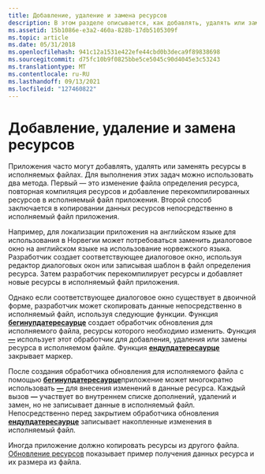 ```yaml
---
title: Добавление, удаление и замена ресурсов
description: В этом разделе описывается, как добавлять, удалять или заменять ресурсы.
ms.assetid: 15b1086e-e3a2-460a-828b-17db5105309f
ms.topic: article
ms.date: 05/31/2018
ms.openlocfilehash: 941c12a1531e422efe44cbd0b3deca9f89838698
ms.sourcegitcommit: d75fc10b9f0825bbe5ce5045c90d4045e3c53243
ms.translationtype: MT
ms.contentlocale: ru-RU
ms.lasthandoff: 09/13/2021
ms.locfileid: "127460822"
---
```

# <a name="adding-deleting-and-replacing-resources"></a>Добавление, удаление и замена ресурсов

Приложения часто могут добавлять, удалять или заменять ресурсы в исполняемых файлах. Для выполнения этих задач можно использовать два метода. Первый — это изменение файла определения ресурса, повторная компиляция ресурсов и добавление перекомпилированных ресурсов в исполняемый файл приложения. Второй способ заключается в копировании данных ресурсов непосредственно в исполняемый файл приложения.

Например, для локализации приложения на английском языке для использования в Норвегии может потребоваться заменить диалоговое окно на английском языке на использование норвежского языка. Разработчик создает соответствующее диалоговое окно, используя редактор диалоговых окон или записывая шаблон в файл определения ресурса. Затем разработчик перекомпилирует ресурсы и добавляет новые ресурсы в исполняемый файл приложения.

Однако если соответствующее диалоговое окно существует в двоичной форме, разработчик может скопировать данные непосредственно в исполняемый файл, используя следующие функции. Функция [**бегинупдатересаурце**](/windows/desktop/api/Winbase/nf-winbase-beginupdateresourcea) создает обработчик обновления для исполняемого файла, ресурсы которого необходимо изменить. Функция [**—**](/windows/desktop/api/Winbase/nf-winbase-updateresourcea) использует этот обработчик для добавления, удаления или замены ресурса в исполняемом файле. Функция [**ендупдатересаурце**](/windows/desktop/api/Winbase/nf-winbase-endupdateresourcea) закрывает маркер.

После создания обработчика обновления для исполняемого файла с помощью [**бегинупдатересаурце**](/windows/desktop/api/Winbase/nf-winbase-beginupdateresourcea)приложение может многократно использовать [**—**](/windows/desktop/api/Winbase/nf-winbase-updateresourcea) для внесения изменений в данные ресурса. Каждый вызов **—** участвует во внутреннем списке дополнений, удалений и замен, но не записывает данные в исполняемый файл. Непосредственно перед закрытием обработчика обновления [**ендупдатересаурце**](/windows/desktop/api/Winbase/nf-winbase-endupdateresourcea) записывает накопленные изменения в исполняемый файл.

Иногда приложение должно копировать ресурсы из другого файла. [Обновление ресурсов](using-resources.md) показывает пример получения данных ресурса и их размера из файла.

 

 




